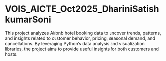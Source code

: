 # VOIS_AICTE_Oct2025_DhariniSatishkumarSoni
This project analyzes Airbnb hotel booking data to uncover trends, patterns, and insights related to customer behavior, pricing, seasonal demand, and cancellations. By leveraging Python’s data analysis and visualization libraries, the project aims to provide useful insights for both customers and hosts.
